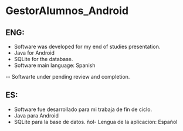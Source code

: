 # GestorAlumnos_Android

## ENG: 
- Software was developed for my end of studies presentation. 
- Java for Android
- SQLite for the database.
- Software main language: Spanish

-- Softwarte under pending review and completion. 

## ES:
- Software fue desarrollado para mi trabaja de fin de ciclo. 
- Java para Android
- SQLite para la base de datos. 
ñol- Lengua de la aplicacion: Español
